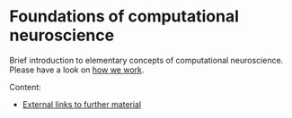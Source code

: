 # Foundations of computational neuroscience
Brief introduction to elementary concepts of computational neuroscience.   
Please have a look on [how we work](./MISSION_STATEMENT.md).


Content:
- [External links to further material](./SOURCES.md) 


